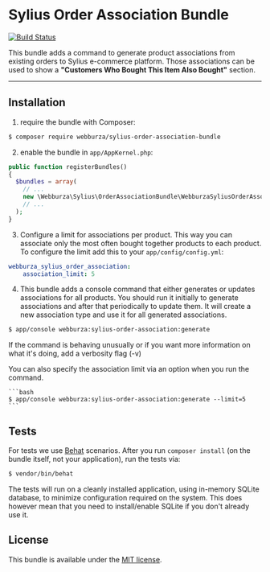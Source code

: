 # Sylius Order Association Bundle

[![Build Status](https://travis-ci.org/webburza/sylius-order-association-bundle.svg?branch=feature/behat)](https://travis-ci.org/webburza/sylius-order-association-bundle)


This bundle adds a command to generate product associations from existing orders to Sylius e-commerce platform. Those
associations can be used to show a **"Customers Who Bought This Item Also Bought"** section.

---

## Installation

  1. require the bundle with Composer:

  ```bash
  $ composer require webburza/sylius-order-association-bundle
  ```

  2. enable the bundle in `app/AppKernel.php`:

  ```php
  public function registerBundles()
  {
    $bundles = array(
      // ...
      new \Webburza\Sylius\OrderAssociationBundle\WebburzaSyliusOrderAssociationBundle(),
      // ...
    );
  }
  ```

  3. Configure a limit for associations per product. This way you can associate only the most often bought together
  products to each product. To configure the limit add this to your `app/config/config.yml`:

  ```yaml
  webburza_sylius_order_association:
      association_limit: 5
  ```

  4. This bundle adds a console command that either generates or updates associations for all products. You should run
  it initially to generate associations and after that periodically to update them. It will create a new association
  type and use it for all generated associations.

  ```bash
  $ app/console webburza:sylius-order-association:generate
  ```

  If the command is behaving unusually or if you want more information on what it's doing, add a verbosity flag (-v)

  You can also specify the association limit via an option when you run the command.

    ```bash
    $ app/console webburza:sylius-order-association:generate --limit=5
    ```

## Tests

For tests we use [Behat](http://behat.org) scenarios.
After you run `composer install` (on the bundle itself, not your application), run the tests via:

  ```bash
  $ vendor/bin/behat
  ```

The tests will run on a cleanly installed application, using in-memory SQLite database,
to minimize configuration required on the system. This does however mean that you need
to install/enable SQLite if you don't already use it.

## License

This bundle is available under the [MIT license](LICENSE).
